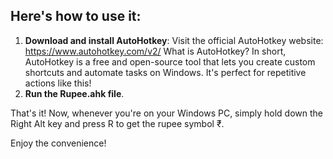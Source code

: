 ## Here's how to use it:
1. **Download and install AutoHotkey**:
Visit the official AutoHotkey website: https://www.autohotkey.com/v2/
What is AutoHotkey?
In short, AutoHotkey is a free and open-source tool that lets you create custom shortcuts and automate tasks on Windows. It's perfect for repetitive actions like this!
2. **Run the Rupee.ahk file**.

That's it! Now, whenever you're on your Windows PC, simply hold down the Right Alt key and press R to get the rupee symbol ₹.

Enjoy the convenience!
